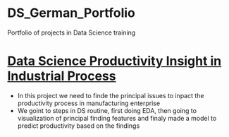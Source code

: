 # DS_German_Portfolio
Portfolio of projects in Data Science training


# [Data Science Productivity Insight in Industrial Process](https://github.com/ingermanr/python-intermedio)
* In this project we need to finde the principal issues to inpact the productivity process in manufacturing enterprise
* We goint to steps in DS routine, first doing EDA, then going to visualization of principal finding features and finaly made a model to predict productivity based on the findings
